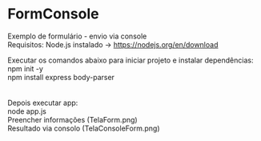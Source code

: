 # FormConsole
Exemplo de formulário - envio via console <br>
Requisitos: Node.js instalado -> https://nodejs.org/en/download <br>

Executar os comandos abaixo para iniciar projeto e instalar dependências: <br>
npm init -y <br>
npm install express body-parser <br>
<br> <br>
Depois executar app:
<br>
node app.js
<br>
Preencher informações (TelaForm.png) <br>
Resultado via consolo (TelaConsoleForm.png)
